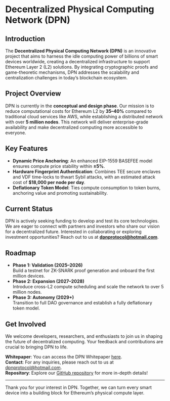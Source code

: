 # Decentralized Physical Computing Network (DPN)

## Introduction

The **Decentralized Physical Computing Network (DPN)** is an innovative project that aims to harness the idle computing power of billions of smart devices worldwide, creating a decentralized infrastructure to support Ethereum Layer 2 (L2) solutions. By integrating cryptographic proofs and game-theoretic mechanisms, DPN addresses the scalability and centralization challenges in today’s blockchain ecosystem.

## Project Overview

DPN is currently in the **conceptual and design phase**. Our mission is to reduce computational costs for Ethereum L2 by **35–40%** compared to traditional cloud services like AWS, while establishing a distributed network with over **5 million nodes**. This network will deliver enterprise-grade availability and make decentralized computing more accessible to everyone.

## Key Features

- **Dynamic Price Anchoring**: An enhanced EIP-1559 BASEFEE model ensures compute price stability within **±5%**.
- **Hardware Fingerprint Authentication**: Combines TEE secure enclaves and VDF time-locks to thwart Sybil attacks, with an estimated attack cost of **$18,000 per node per day**.
- **Deflationary Token Model**: Ties compute consumption to token burns, anchoring value and promoting sustainability.

## Current Status

DPN is actively seeking funding to develop and test its core technologies. We are eager to connect with partners and investors who share our vision for a decentralized future. Interested in collaborating or exploring investment opportunities? Reach out to us at **[dpnprotocol@hotmail.com](mailto:dpnprotocol@hotmail.com)**.

## Roadmap

- **Phase 1: Validation (2025–2026)**  
  Build a testnet for ZK-SNARK proof generation and onboard the first million devices.
- **Phase 2: Expansion (2027–2028)**  
  Introduce cross-L2 compute scheduling and scale the network to over 5 million nodes.
- **Phase 3: Autonomy (2029+)**  
  Transition to full DAO governance and establish a fully deflationary token model.

## Get Involved

We welcome developers, researchers, and enthusiasts to join us in shaping the future of decentralized computing. Your feedback and contributions are crucial to bringing DPN to life.

**Whitepaper**: You can access the DPN Whitepaper [here](https://github.com/jeffreylimn/DPN-Collective/blob/main/DPN-Whitepaper-v0.1.md).  
**Contact**: For any inquiries, please reach out to us at [dpnprotocol@hotmail.com](mailto:dpnprotocol@hotmail.com).  
**Repository**: Explore our [GitHub repository](https://github.com/jeffreylimn/DPN-Collective) for more in-depth details!  

---

Thank you for your interest in DPN. Together, we can turn every smart device into a building block for Ethereum’s physical compute layer.

